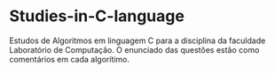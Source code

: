 # Studies-in-C-language
Estudos de Algoritmos em linguagem C para a disciplina da faculdade Laboratório de Computação. O enunciado das questões estão como comentários em cada algorítimo.
